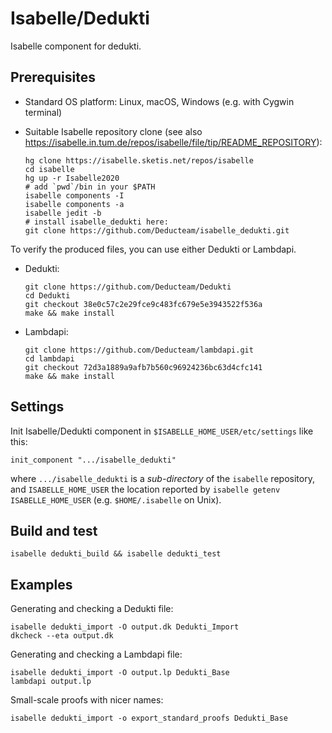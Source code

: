 # Isabelle/Dedukti

Isabelle component for dedukti.


## Prerequisites

  * Standard OS platform: Linux, macOS, Windows (e.g. with Cygwin terminal)

  * Suitable Isabelle repository clone (see also https://isabelle.in.tum.de/repos/isabelle/file/tip/README_REPOSITORY):

        hg clone https://isabelle.sketis.net/repos/isabelle
        cd isabelle
        hg up -r Isabelle2020
        # add `pwd`/bin in your $PATH
        isabelle components -I
        isabelle components -a
        isabelle jedit -b
        # install isabelle_dedukti here:
        git clone https://github.com/Deducteam/isabelle_dedukti.git
        
To verify the produced files, you can use either Dedukti or Lambdapi.

  * Dedukti:

        git clone https://github.com/Deducteam/Dedukti
        cd Dedukti
        git checkout 38e0c57c2e29fce9c483fc679e5e3943522f536a
        make && make install

  * Lambdapi:

        git clone https://github.com/Deducteam/lambdapi.git
        cd lambdapi
        git checkout 72d3a1889a9afb7b560c96924236bc63d4cfc141
        make && make install


## Settings

Init Isabelle/Dedukti component in `$ISABELLE_HOME_USER/etc/settings` like this:
```
init_component ".../isabelle_dedukti"
```

where `.../isabelle_dedukti` is a *sub-directory* of the `isabelle` repository, and `ISABELLE_HOME_USER` the location reported by `isabelle getenv ISABELLE_HOME_USER` (e.g. `$HOME/.isabelle` on Unix).


## Build and test

```
isabelle dedukti_build && isabelle dedukti_test
```


## Examples

Generating and checking a Dedukti file:

~~~
isabelle dedukti_import -O output.dk Dedukti_Import
dkcheck --eta output.dk
~~~

Generating and checking a Lambdapi file:

```
isabelle dedukti_import -O output.lp Dedukti_Base
lambdapi output.lp
```

Small-scale proofs with nicer names:

```
isabelle dedukti_import -o export_standard_proofs Dedukti_Base
```
